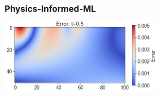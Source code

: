 # Physics-Informed-ML

![alt text](https://github.com/J-wq/Physics-Informed-ML/blob/main/Error_t%3D0.5.png?raw=true)
